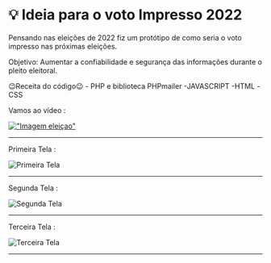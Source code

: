 # :bulb: Ideia para o voto Impresso 2022
Pensando nas eleições de 2022 fiz um protótipo de como seria o voto impresso nas próximas eleições.

Objetivo: Aumentar a confiabilidade e segurança das informações durante o pleito eleitoral.

😉Receita do código😉
\- PHP e biblioteca PHPmailer
-JAVASCRIPT
-HTML
-CSS

Vamos ao vídeo :

[!["Imagem eleiçao"](https://latinmed.com.br/_latinmed.com.br/wp-content/uploads/2019/07/video-marketing-1170x570.jpg)](https://www.linkedin.com/embed/feed/update/urn:li:ugcPost:6765701660921614336?compact=1)



____

Primeira Tela :

![Primeira Tela](https://raw.githubusercontent.com/norberto-jn/VotoImpressso2021-Ideia/main/ImagensTela/Tela-1.png)

____

Segunda Tela :

![Segunda Tela ](https://raw.githubusercontent.com/norberto-jn/VotoImpressso2021-Ideia/main/ImagensTela/Tela-2.png)

____

Terceira Tela :

![Terceira Tela](https://raw.githubusercontent.com/norberto-jn/VotoImpressso2021-Ideia/main/ImagensTela/Tela-3.png)

____









